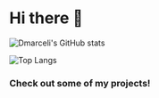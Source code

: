 # Hi there 👋 


![Dmarceli's GitHub stats](https://github-readme-stats.vercel.app/api?username=kylixalex&show_icons=true&theme=tokyonight)


![Top Langs](https://github-readme-stats.vercel.app/api/top-langs/?username=kylixalex&theme=tokyonight)



### Check out some of my projects!